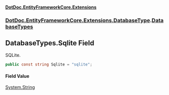 #### [DotDoc\.EntityFrameworkCore\.Extensions](Home.md 'Home')
### [DotDoc\.EntityFrameworkCore\.Extensions\.DatabaseType](DotDoc.EntityFrameworkCore.Extensions.DatabaseType.md 'DotDoc\.EntityFrameworkCore\.Extensions\.DatabaseType').[DatabaseTypes](DatabaseTypes.md 'DotDoc\.EntityFrameworkCore\.Extensions\.DatabaseType\.DatabaseTypes')

## DatabaseTypes\.Sqlite Field

SQLite\.

```csharp
public const string Sqlite = "sqlite";
```

#### Field Value
[System\.String](https://learn.microsoft.com/en-us/dotnet/api/system.string 'System\.String')